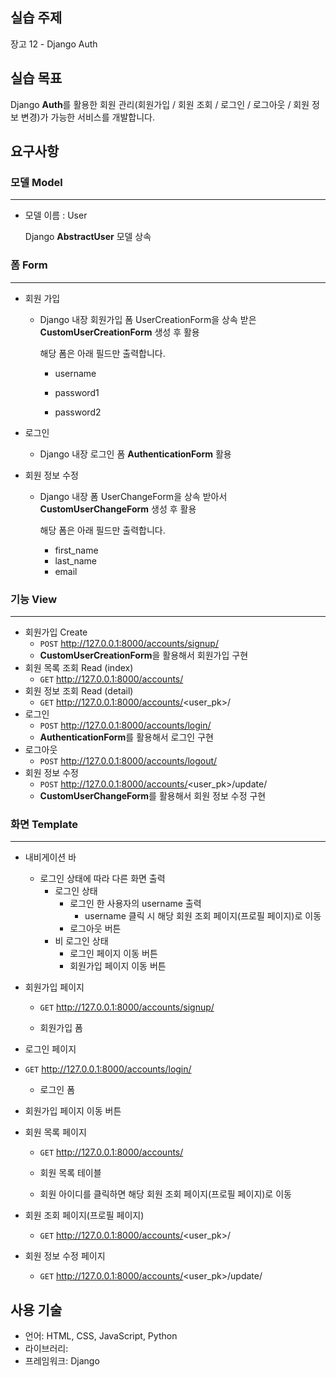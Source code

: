 ## 실습 주제

장고 12 - Django Auth



## 실습 목표

Django **Auth**를 활용한 회원 관리(회원가입 / 회원 조회 / 로그인 / 로그아웃 / 회원 정보 변경)가 가능한 서비스를 개발합니다.



## 요구사항

### 모델 Model

---

- 모델 이름 : User

  Django **AbstractUser** 모델 상속



### 폼 Form

---

- 회원 가입

  - Django 내장 회원가입 폼 UserCreationForm을 상속 받은 **CustomUserCreationForm** 생성 후 활용

    해당 폼은 아래 필드만 출력합니다.
  
    - username
  
    - password1
  
    - password2
  
- 로그인

  - Django 내장 로그인 폼 **AuthenticationForm** 활용

- 회원 정보 수정

  - Django 내장 폼 UserChangeForm을 상속 받아서 **CustomUserChangeForm** 생성 후 활용

    해당 폼은 아래 필드만 출력합니다.

    - first_name
    - last_name
    - email




### 기능 View

---

- 회원가입 Create
  - `POST` http://127.0.0.1:8000/accounts/signup/
  - **CustomUserCreationForm**을 활용해서 회원가입 구현
- 회원 목록 조회 Read (index)
  - `GET` http://127.0.0.1:8000/accounts/
- 회원 정보 조회 Read (detail)
  - `GET` http://127.0.0.1:8000/accounts/<user_pk>/
- 로그인
  - `POST` http://127.0.0.1:8000/accounts/login/
  - **AuthenticationForm**를 활용해서 로그인 구현
- 로그아웃
  - `POST` http://127.0.0.1:8000/accounts/logout/
- 회원 정보 수정
  - `POST` http://127.0.0.1:8000/accounts/<user_pk>/update/
  - **CustomUserChangeForm**를 활용해서 회원 정보 수정 구현



### 화면 Template

---

- 내비게이션 바

  - 로그인 상태에 따라 다른 화면 출력
    - 로그인 상태
      - 로그인 한 사용자의 username 출력
        - username 클릭 시 해당 회원 조회 페이지(프로필 페이지)로 이동
      - 로그아웃 버튼
    - 비 로그인 상태
      - 로그인 페이지 이동 버튼
      - 회원가입 페이지 이동 버튼
  
- 회원가입 페이지

  - `GET` http://127.0.0.1:8000/accounts/signup/

  - 회원가입 폼
- 로그인 페이지
- `GET` http://127.0.0.1:8000/accounts/login/
  - 로그인 폼
- 회원가입 페이지 이동 버튼


- 회원 목록 페이지

  - `GET` http://127.0.0.1:8000/accounts/

  - 회원 목록 테이블

  - 회원 아이디를 클릭하면 해당 회원 조회 페이지(프로필 페이지)로 이동


- 회원 조회 페이지(프로필 페이지)
  - `GET` http://127.0.0.1:8000/accounts/<user_pk>/
- 회원 정보 수정 페이지
  - `GET` http://127.0.0.1:8000/accounts/<user_pk>/update/



## 사용 기술

- 언어: HTML, CSS, JavaScript, Python
- 라이브러리: 
- 프레임워크: Django